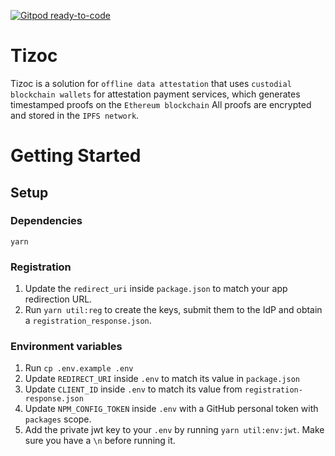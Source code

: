 [![Gitpod ready-to-code](https://img.shields.io/badge/Gitpod-ready--to--code-blue?logo=gitpod)](https://gitpod.io/#https://github.com/Zontle/tizoc-sign)

# Tizoc

Tizoc is a solution for `offline data attestation` that uses `custodial blockchain wallets`
for attestation payment services, which generates timestamped proofs on the `Ethereum blockchain`
All proofs are encrypted and stored in the `IPFS network`.

# Getting Started

## Setup

### Dependencies

`yarn`

### Registration

1. Update the `redirect_uri` inside `package.json` to match your app redirection URL.
2. Run `yarn util:reg` to create the keys, submit them to the IdP and obtain a `registration_response.json`.

### Environment variables

1. Run `cp .env.example .env`
2. Update `REDIRECT_URI` inside `.env` to match its value in `package.json`
3. Update `CLIENT_ID` inside `.env` to match its value from `registration-response.json`
4. Update `NPM_CONFIG_TOKEN` inside `.env` with a GitHub personal token with `packages` scope.
5. Add the private jwt key to your `.env` by running `yarn util:env:jwt`. Make sure you have a `\n` before running it.
